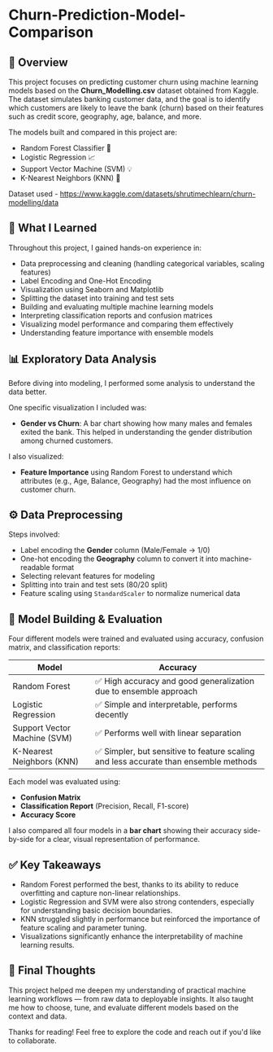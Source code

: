 # Churn-Prediction-Model-Comparison


## 📌 Overview

This project focuses on predicting customer churn using machine learning models based on the **Churn_Modelling.csv** dataset obtained from Kaggle. The dataset simulates banking customer data, and the goal is to identify which customers are likely to leave the bank (churn) based on their features such as credit score, geography, age, balance, and more.

The models built and compared in this project are:
- Random Forest Classifier 🌲
- Logistic Regression 📈
- Support Vector Machine (SVM) 💡
- K-Nearest Neighbors (KNN) 🤝

Dataset used - https://www.kaggle.com/datasets/shrutimechlearn/churn-modelling/data

## 🧠 What I Learned

Throughout this project, I gained hands-on experience in:
- Data preprocessing and cleaning (handling categorical variables, scaling features)
- Label Encoding and One-Hot Encoding
- Visualization using Seaborn and Matplotlib
- Splitting the dataset into training and test sets
- Building and evaluating multiple machine learning models
- Interpreting classification reports and confusion matrices
- Visualizing model performance and comparing them effectively
- Understanding feature importance with ensemble models

## 📊 Exploratory Data Analysis

Before diving into modeling, I performed some analysis to understand the data better.

One specific visualization I included was:
- **Gender vs Churn**: A bar chart showing how many males and females exited the bank. This helped in understanding the gender distribution among churned customers.

I also visualized:
- **Feature Importance** using Random Forest to understand which attributes (e.g., Age, Balance, Geography) had the most influence on customer churn.

## ⚙️ Data Preprocessing

Steps involved:
- Label encoding the **Gender** column (Male/Female → 1/0)
- One-hot encoding the **Geography** column to convert it into machine-readable format
- Selecting relevant features for modeling
- Splitting into train and test sets (80/20 split)
- Feature scaling using `StandardScaler` to normalize numerical data

## 🤖 Model Building & Evaluation

Four different models were trained and evaluated using accuracy, confusion matrix, and classification reports:

| Model                | Accuracy |
|---------------------|----------|
| Random Forest        | ✅ High accuracy and good generalization due to ensemble approach |
| Logistic Regression  | ✅ Simple and interpretable, performs decently |
| Support Vector Machine (SVM) | ✅ Performs well with linear separation |
| K-Nearest Neighbors (KNN)    | ✅ Simpler, but sensitive to feature scaling and less accurate than ensemble methods |

Each model was evaluated using:
- **Confusion Matrix**
- **Classification Report** (Precision, Recall, F1-score)
- **Accuracy Score**

I also compared all four models in a **bar chart** showing their accuracy side-by-side for a clear, visual representation of performance.

## ✅ Key Takeaways

- Random Forest performed the best, thanks to its ability to reduce overfitting and capture non-linear relationships.
- Logistic Regression and SVM were also strong contenders, especially for understanding basic decision boundaries.
- KNN struggled slightly in performance but reinforced the importance of feature scaling and parameter tuning.
- Visualizations significantly enhance the interpretability of machine learning results.



## 🙌 Final Thoughts

This project helped me deepen my understanding of practical machine learning workflows — from raw data to deployable insights. It also taught me how to choose, tune, and evaluate different models based on the context and data.

Thanks for reading! Feel free to explore the code and reach out if you'd like to collaborate.

